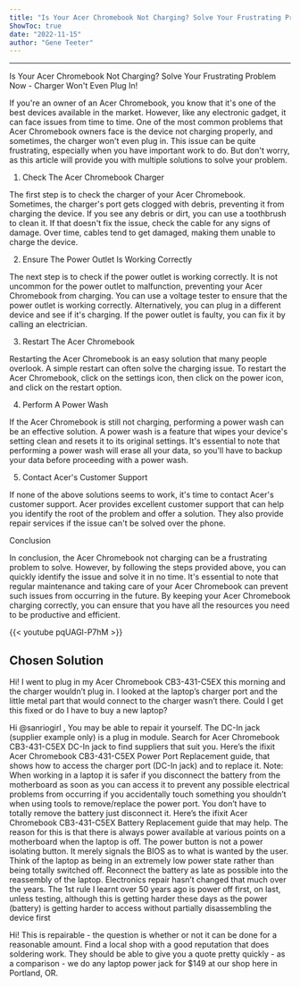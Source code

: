 ```yaml
---
title: "Is Your Acer Chromebook Not Charging? Solve Your Frustrating Problem Now - Charger Won't Even Plug In!"
ShowToc: true 
date: "2022-11-15"
author: "Gene Teeter"
---
```

*****
Is Your Acer Chromebook Not Charging? Solve Your Frustrating Problem Now - Charger Won't Even Plug In!

If you're an owner of an Acer Chromebook, you know that it's one of the best devices available in the market. However, like any electronic gadget, it can face issues from time to time. One of the most common problems that Acer Chromebook owners face is the device not charging properly, and sometimes, the charger won't even plug in. This issue can be quite frustrating, especially when you have important work to do. But don't worry, as this article will provide you with multiple solutions to solve your problem.

1. Check The Acer Chromebook Charger

The first step is to check the charger of your Acer Chromebook. Sometimes, the charger's port gets clogged with debris, preventing it from charging the device. If you see any debris or dirt, you can use a toothbrush to clean it. If that doesn't fix the issue, check the cable for any signs of damage. Over time, cables tend to get damaged, making them unable to charge the device.

2. Ensure The Power Outlet Is Working Correctly

The next step is to check if the power outlet is working correctly. It is not uncommon for the power outlet to malfunction, preventing your Acer Chromebook from charging. You can use a voltage tester to ensure that the power outlet is working correctly. Alternatively, you can plug in a different device and see if it's charging. If the power outlet is faulty, you can fix it by calling an electrician.

3. Restart The Acer Chromebook

Restarting the Acer Chromebook is an easy solution that many people overlook. A simple restart can often solve the charging issue. To restart the Acer Chromebook, click on the settings icon, then click on the power icon, and click on the restart option.

4. Perform A Power Wash

If the Acer Chromebook is still not charging, performing a power wash can be an effective solution. A power wash is a feature that wipes your device's setting clean and resets it to its original settings. It's essential to note that performing a power wash will erase all your data, so you'll have to backup your data before proceeding with a power wash.

5. Contact Acer's Customer Support

If none of the above solutions seems to work, it's time to contact Acer's customer support. Acer provides excellent customer support that can help you identify the root of the problem and offer a solution. They also provide repair services if the issue can't be solved over the phone.

Conclusion

In conclusion, the Acer Chromebook not charging can be a frustrating problem to solve. However, by following the steps provided above, you can quickly identify the issue and solve it in no time. It's essential to note that regular maintenance and taking care of your Acer Chromebook can prevent such issues from occurring in the future. By keeping your Acer Chromebook charging correctly, you can ensure that you have all the resources you need to be productive and efficient.

{{< youtube pqUAGl-P7hM >}} 



## Chosen Solution
 Hi!
I went to plug in my Acer Chromebook CB3-431-C5EX this morning and the charger wouldn’t plug in. I looked at the laptop’s charger port and the little metal part that would connect to the charger wasn’t there.
Could I get this fixed or do I have to buy a new laptop?

 Hi @sanriogirl ,
You may be able to repair it yourself.
The DC-In jack (supplier example only) is a plug in module. Search for Acer Chromebook CB3-431-C5EX  DC-In jack to find suppliers that suit you.
Here’s the ifixit Acer Chromebook CB3-431-C5EX Power Port Replacement guide, that shows how to access the charger port (DC-In jack) and to replace it.
Note: When working in a laptop it is safer if you disconnect the battery from the motherboard as soon as you can access it to prevent any possible electrical problems from occurring if you accidentally touch something you shouldn’t when using tools to remove/replace the power port. You don’t have to totally remove the battery just disconnect it. Here’s the ifixit Acer Chromebook CB3-431-C5EX Battery Replacement guide that may help.
The reason for this is that there is always power available at various points on a motherboard when the laptop is off. The power button is not a power isolating button. It merely signals the BIOS as to what is wanted by the user. Think of the laptop as being in an extremely low power state rather than being totally switched off.
Reconnect the battery as late as possible into the reassembly of the laptop. Electronics repair hasn’t changed that much over the years. The 1st rule I learnt over 50 years ago is power off first, on last, unless testing, although this is getting harder these days as the power (battery) is getting harder to access without partially disassembling the device first

 Hi!
This is repairable - the question is whether or not it can be done for a reasonable amount. Find a local shop with a good reputation that does soldering work. They should be able to give you a quote pretty quickly - as a comparison - we do any laptop power jack for $149 at our shop here in Portland, OR.




